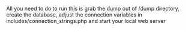 All you need to do to run this is grab the dump out of /dump directory, create the database, adjust the connection variables in includes/connection_strings.php and start your local web server

